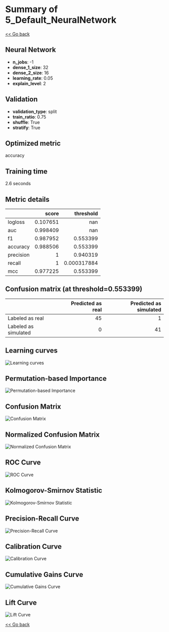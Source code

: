 # Summary of 5_Default_NeuralNetwork

[<< Go back](../README.md)


## Neural Network
- **n_jobs**: -1
- **dense_1_size**: 32
- **dense_2_size**: 16
- **learning_rate**: 0.05
- **explain_level**: 2

## Validation
 - **validation_type**: split
 - **train_ratio**: 0.75
 - **shuffle**: True
 - **stratify**: True

## Optimized metric
accuracy

## Training time

2.6 seconds

## Metric details
|           |    score |     threshold |
|:----------|---------:|--------------:|
| logloss   | 0.107651 | nan           |
| auc       | 0.998409 | nan           |
| f1        | 0.987952 |   0.553399    |
| accuracy  | 0.988506 |   0.553399    |
| precision | 1        |   0.940319    |
| recall    | 1        |   0.000317884 |
| mcc       | 0.977225 |   0.553399    |


## Confusion matrix (at threshold=0.553399)
|                      |   Predicted as real |   Predicted as simulated |
|:---------------------|--------------------:|-------------------------:|
| Labeled as real      |                  45 |                        1 |
| Labeled as simulated |                   0 |                       41 |

## Learning curves
![Learning curves](learning_curves.png)

## Permutation-based Importance
![Permutation-based Importance](permutation_importance.png)
## Confusion Matrix

![Confusion Matrix](confusion_matrix.png)


## Normalized Confusion Matrix

![Normalized Confusion Matrix](confusion_matrix_normalized.png)


## ROC Curve

![ROC Curve](roc_curve.png)


## Kolmogorov-Smirnov Statistic

![Kolmogorov-Smirnov Statistic](ks_statistic.png)


## Precision-Recall Curve

![Precision-Recall Curve](precision_recall_curve.png)


## Calibration Curve

![Calibration Curve](calibration_curve_curve.png)


## Cumulative Gains Curve

![Cumulative Gains Curve](cumulative_gains_curve.png)


## Lift Curve

![Lift Curve](lift_curve.png)



[<< Go back](../README.md)
